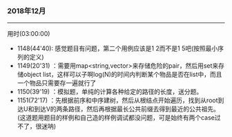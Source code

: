 
### 2018年12月
----------------------------
用时(03:00:00)

- 1148(44'40): 感觉题目有问题，第二个用例应该是1 2而不是1 5吧(按照最小序列的定义)
- 1149(20'31) ：需要用map<string,vector<string>>来存储危险的pair，然后用set来存储object list，这样可以子啊log(N)的时间内判断某个物品是否在list中，而且一个物品只需要存一遍就行了
- 1150(39'19) ：模拟题，单纯的计算各种给定的路径的长度，送分题。
- 1151(72'17) ：先根据前序和中序建树，然后从根结点开始遍历，找到从root到达U和到达V的两条路径，然后再根据最长公共前缀去得到最近的公共祖先。(这道题用题目的样例和自己造的样例调试都没问题，可是始终有两个case过不了，很迷呐)
